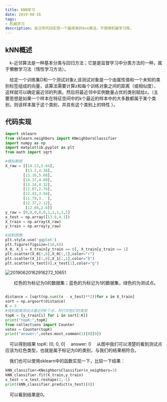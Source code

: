 ```yaml
---
title: KNN学习
date: 2019-08-16
tags: 
- 机器学习
description: 自己写代码实现一个最简单的knn算法，不使用机器学习库。
---
```




## kNN概述

&#8195;k-近邻算法是一种基本分类与回归方法；它是是监督学习中分类方法的一种，属于懒散学习法（惰性学习方法）。

&#8195;给定一个训练集D和一个测试对象z,该测试对象是一个由属性值和一个未知的类别标签组成的向量，该算法需要计算z和每个训练对象之间的距离（或相似度），这样就可以确定最近邻的列表。然后将最近邻中实例数量占优的类别赋给z。（主要思想是如果一个样本在特征空间中的k个最近的样本中的大多数都属于某个类别，则该样本属于这个类别，并具有这个类别上的特性 ）。

## 代码实现
```python
import sklearn
from sklearn.neighbors import KNeighborsClassifier
import numpy as np
import matplotlib.pyplot as plt
from math import sqrt

#模拟数据
X_raw = [[14.23,5.64],
         [13.2,4.38],
        [13.16,5.68],
        [14.37,4.80],
        [13.24,4.32],
        [12.07,2.76],
        [12.43,3.94],
        [11.79,3.  ],
        [12.37,2.12],
         [12.04,2.6]]
y_raw = [0,0,0,0,0,1,1,1,1,1] 
x_test = np.array([13.8,4.1])
X_train = np.array(X_raw)
y_train = np.array(y_raw)

#绘制图像
plt.style.use('ggplot')
plt.figure(figsize=(10,6))
X_0, X_1 = X_train[y_train == 0], X_train[y_train == 1]
plt.scatter(X_0[:,0],X_0[:,1],color="r")
plt.scatter(X_1[:,0],X_1[:,1],color="b")
plt.scatter(x_test[0],x_test[1],color="g")

```

![20190620162916272_10651](http://q5xxri682.bkt.clouddn.com/20190620162916272_10651.png)

&#8195;&#8195;红色的为标记为0的数据集；蓝色的为标记为1的数据集，绿色的为测试点。

```python

distance = [sqrt(np.sum((x - x_test)**2))for x in X_train]
sort = np.argsort(distance)
K = 3
#找到距离测试点最近的K个点，并打印他们的类型
topK = [y_train[i] for i in sort[:K]]
print("topK:",topK)
from collections import Counter
votes = Counter(topK)
print("answer:",votes.most_common(1)[0][0])

```

&#8195;可以得到结果 topK: [0, 0, 0] &#8195;answer: 0
&#8195;从图中我们可以清楚的看到测试点应该为红色类型，也就是属于标记为0的类别，与我们的结果相符合。

&#8195;我们也可以使用sklearn中的函数实现一下，比较一下结果：
```python
kNN_classifier=KNeighborsClassifier(n_neighbors=3)
kNN_classifier.fit(X_train,y_train)
x_test = x_test.reshape(1,-1)
print(kNN_classifier.predict(x_test)[0])
```
&#8195;可以看到结果是0。